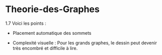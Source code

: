 # Theorie-des-Graphes


1.7
Voici les points :
- Placement automatique des sommets

- Complexité visuelle : Pour les grands graphes, le dessin peut devenir très encombré et difficile à lire.

